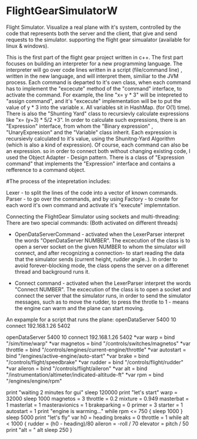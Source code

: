 # FlightGearSimulatorW
Flight Simulator. Visualize a real plane with it's system, controlled by the code that represents both the server and the client,
that give and send requests to the simulator. supporting the flight gear simualator (available for linux &amp; windows).

This is the first part of the flight gear project written in c++.
The first part focuses on building an interpreter for a new programming language. 
The interpreter will go over code lines written in a script (file/command line) , written in the new language, and will interpret them,
similiar to the JVM process.
Each command is departed to it's own class, when each command has to implement the "excecute" method of the "command" interface,
to activate the command.
For example, the line "x= y * 3" will be intepreted to "assign command", and it's "excecute" implementation will be to put
the value of y * 3 into the variable x. All variables sit in HashMap. (for O(1) time).
There is also the "Shunting Yard" class to recursievly calculate expressions like "x= (y+3) * 5/2 +3".
In order to calculate such expressions, there is an "Expression" interface, from whom the "Binary expression" , "UnaryExpression" 
and the "Variable" class inherit.
Each expression is recursievly calculated to it's value, using the Shunitng-Yard Algorithm (which is also a kind of expression).
Of course, each command can also be an expression. so in order to connect both without changing existing code, I used the
Object Adapter - Design pattern. There is a class of "Expression command" that implements the "Expression" interface and contains 
a refference to a command object.

#The process of the intepretation includes:

Lexer - to split the lines of the code into a vector of known commands.
Parser - to go over the commands, and by using Factory - to create for each word it's own command and activate it's "execute" implemntation.

Connecting the FlightGear Simulator using sockets and multi-threading:
There are two special commands: (Both activated on different threads)

* OpenDataServerCommand - activated when the LexerParser interpret the words "OpenDataServer NUMBER". The excecution of the class is to 
open a server socket on the given NUMBER to whom the simulator will connect, and after recognizing a connection- to start reading
the data that the simulator sends (current height, rudder angle..).
In order to avoid forever-blocking mode, the class opens the server on a differenet thread and background runs it.

* Connect command -  activated when the LexerParser interpret the words "Connect NUMBER". The excecution of the class is to open
a socket and connect the server that the simulator runs, in order to send the simulator messages, such as to move the rudder,
to press the throtle to 1 - means the engine can warm and the plane can start moving.

An expample for a script that runs the plane: 
openDataServer 5400 10
connect 192.168.1.26 5402

openDataServer 5400 10
connect 192.168.1.26 5402
*var warp = bind "/sim/time/warp"
*var magnetos = bind "/controls/switches/magnetos"
*var throttle = bind "/controls/engines/current-engine/throttle"
*var autostart = bind "/engines/active-engine/auto-start"
*var brake = bind "/controls/flight/speedbrake"
*var rudder = bind "/controls/flight/rudder"
*var aileron = bind "/controls/flight/aileron"
*var alt = bind "/instrumentation/altimeter/indicated-altitude-ft"
*var rpm = bind "/engines/engine/rpm"

print "waiting 2 minutes for gui"
sleep 120000
print "let's start"
warp = 32000
sleep 1000
magnetos = 3
throttle = 0.2
mixture = 0.949
masterbat = 1
masterlat = 1
masteravionics = 1
brakeparking = 0
primer = 3
starter = 1
autostart = 1
print "engine is warming..."
while rpm <= 750 {
sleep 1000
}
sleep 5000
print "let's fly"
var h0 = heading
breaks = 0
throttle = 1
while alt < 1000 {
rudder = (h0 - heading)/80
aileron = -roll / 70
elevator = pitch / 50
print "alt = " alt
sleep 250
}







